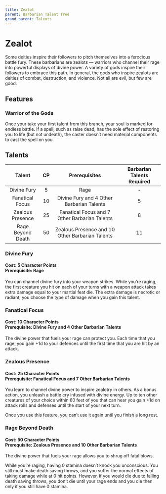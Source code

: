 ```yaml
---
title: Zealot
parent: Barbarian Talent Tree
grand_parent: Talents
---
```


# Zealot
Some deities inspire their followers to pitch themselves into a ferocious battle fury. These barbarians are zealots — warriors who channel their rage into powerful displays of divine power. A variety of gods inspire their followers to embrace this path. In general, the gods who inspire zealots are deities of combat, destruction, and violence. Not all are evil, but few are good.

## Features

### Warrior of the Gods
Once your take your first talent from this branch, your soul is marked for endless battle. If a spell, such as raise dead, has the sole effect of restoring you to life (but not undeath), the caster doesn’t need material components to cast the spell on you.

## Talents

| Talent | CP | Prerequisites | Barbarian Talents Required |
|:------:|:--:|:-------------:|:--------------------------:|
| Divine Fury | 5  | Rage | - |
| Fanatical Focus | 10 | Divine Fury and 4 Other Barbarian Talents | 5 |
| Zealous Presence | 25 | Fanatical Focus and 7 Other Barbarian Talents | 8 |
| Rage Beyond Death | 50 | Zealous Presence and 10 Other Barbarian Talents | 11 |

### Divine Fury
#### **Cost:** 5 Character Points<br>**Prerequisite:** Rage
You can channel divine fury into your weapon strikes. While you’re raging, the first creature you hit on each of your turns with a weapon attack takes extra damage equal to your martial feat die. The extra damage is necrotic or radiant; you choose the type of damage when you gain this talent.

### Fanatical Focus
#### **Cost:** 10 Character Points<br>**Prerequisite:** Divine Fury and 4 Other Barbarian Talents
The divine power that fuels your rage can protect you. Each time that you rage, you gain +1d to your defences until the first time that you are hit by an attack.

### Zealous Presence
#### **Cost:** 25 Character Points<br>**Prerequisite:** Fanatical Focus and 7 Other Barbarian Talents
You learn to channel divine power to inspire zealotry in others. As a bonus action, you unleash a battle cry infused with divine energy. Up to ten other creatures of your choice within 60 feet of you that can hear you gain +1d on attack rolls and defenses until the start of your next turn.

Once you use this feature, you can’t use it again until you finish a long rest.

### Rage Beyond Death
#### **Cost:** 50 Character Points<br>**Prerequisite:** Zealous Presence and 10 Other Barbarian Talents
The divine power that fuels your rage allows you to shrug off fatal blows.

While you’re raging, having 0 stamina doesn’t knock you unconscious. You still must make death saving throws, and you suffer the normal effects of taking damage while at 0 hit points. However, if you would die due to failing death saving throws, you don’t die until your rage ends and you die then only if you still have 0 stamina.
